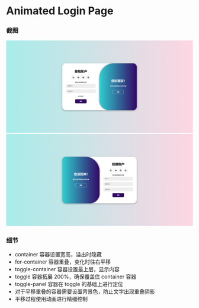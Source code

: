 # Animated Login Page
### 截图
![sign-in](assets/signin.png)
![sign-up](assets/signup.png)
### 细节
- container 容器设置宽高，溢出时隐藏
- for-container 容器重叠，变化时往右平移
- toggle-container 容器设置最上层，显示内容
- toggle 容器拓展 200%，确保覆盖住 container 容器
- toggle-panel 容器在 toggle 的基础上进行定位
- 对于平移重叠的容器需要设置背景色，防止文字出现重叠阴影
- 平移过程使用动画进行精细控制